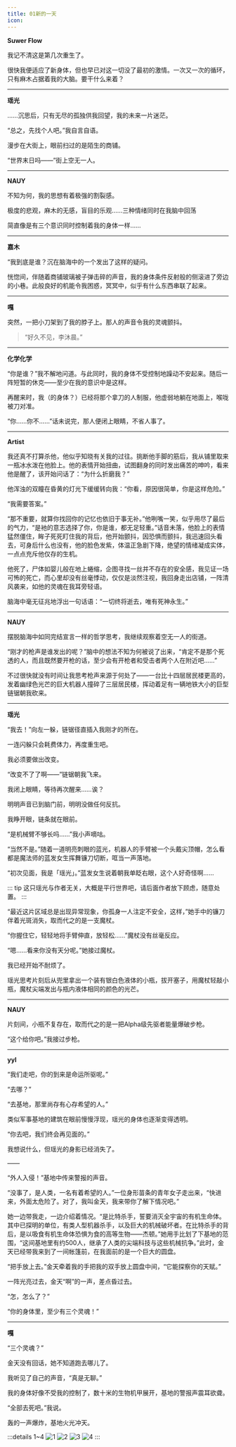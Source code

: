 ```yaml
---
title: 01新的一天
icon: 
---
```

**Suwer Flow**

我记不清这是第几次重生了。

很快我便适应了新身体，但也早已对这一切没了最初的激情。一次又一次的循环，只有麻木占据着我的大脑。要干什么来着？

---

**瑶光**

……沉思后，只有无尽的孤独供我回望，我的未来一片迷茫。

“总之，先找个人吧。”我自言自语。

漫步在大街上，眼前扫过的是陌生的商铺。

“世界末日吗——”街上空无一人。

---

**NAUY**

不知为何，我的思想有着极强的割裂感。

极度的悲观，麻木的无感，盲目的乐观……三种情绪同时在我脑中回荡

简直像是有三个意识同时控制着我的身体一样……

---

**嘉木**

“我到底是谁？沉在脑海中的一个发出了这样的疑问。

恍惚间，伴随着商铺玻璃被子弹击碎的声音，我的身体条件反射般的侧滚进了旁边的小巷。此般良好的机能令我困惑，冥冥中，似乎有什么东西串联了起来。

---

**嘎**

突然，一把小刀架到了我的脖子上。那人的声音令我的灵魂颤抖。

> “好久不见，李沐晨。”

---

**化学化学**

“你是谁？”我不解地问道。与此同时，我的身体不受控制地躁动不安起来。随后一阵短暂的休克——至少在我的意识中是这样。

再醒来时，我（的身体？）已经将那个拿刀的人制服，他虚弱地躺在地面上，喉咙被刀对准。

“你……你不……”话未说完，那人便闭上眼睛，不省人事了。

---

**Artist**

我还真不打算杀他，他似乎知晓有关我的过往。挑断他手脚的筋后，我从铺里取来一瓶冰水泼在他脸上。他的表情开始扭曲，试图翻身的同时发出痛苦的呻吟，看来他是醒了，该开始问话了：“为什么折磨我？”

他浑浊的双瞳在昏黄的灯光下缓缓转向我：“你看，原因很简单，你是这样危险。”

“我需要答案。”

“那不重要，就算你找回你的记忆也依旧于事无补。”他咧嘴一笑，似乎用尽了最后的气力，“是衪的意志选择了你，你是谁，都无足轻重。”话音未落，他脸上的表情猛然僵住，眸子死死盯住我的背后，他开始颤抖，因恐惧而颤抖，我迅速回头看去，可身后什么也没有，他的脸色发紫，体温正急剧下降，绝望的情绪凝成实体，一点点充斥他仅存的生机。

他死了，尸体如婴儿般在地上蜷缩，企图寻找一丝并不存在的安全感，我见证一场可怖的死亡，而心里却没有丝毫悸动，仅仅是淡然注视，我回身走出店铺，一阵清风袭来，如他的灵魂在我耳旁轻语。

脑海中毫无征兆地浮出一句话语：“一切终将逝去，唯有死神永生。”

---

**NAUY**

摆脱脑海中如同完结宣言一样的哲学思考，我继续观察着空无一人的街道。

“刚才的枪声是谁发出的呢？”脑中的想法不知为何被说了出来，“肯定不是那个死透的人，而且既然要开枪的话，至少会有开枪者和受击者两个人在附近吧……”

不过很快就没有时间让我思考枪声来源于何处了——一台比十四层居民楼更高的，发着幽绿色光芒的巨大机器人撞碎了三层居民楼，挥动着足有一辆地铁大小的巨型链锯朝我砍来。

---

**瑶光**

“我去！”向左一躲，链锯径直插入我刚才的所在。

一连闪躲只会耗费体力，再度重生吧。

我必须要做出改变。

“改变不了了啊——”链锯朝我飞来。

我闭上眼睛，等待再次醒来……诶？

明明声音已到脑门前，明明没做任何反抗。

我睁开眼，链条就在眼前。

“是机械臂不够长吗……”我小声嘀咕。

“当然不是。”随着一道明亮刺眼的蓝光，机器人的手臂被一个头戴尖顶帽，怎么看都是魔法师的蓝发女生挥舞镰刀切断，哐当一声落地。

“初次见面，我是「瑶光」。”蓝发女生说着朝我单眨右眼，这个人好奇怪啊……

::: tip
这只瑶光与作者无关，大概是平行世界吧，请后面作者放下顾虑，随意处置。
:::

“最近这片区域总是出现异常现象，你孤身一人注定不安全，这样，”她手中的镰刀伴着光斑消失，取而代之的是一支魔杖。

“你握住它，轻轻地将手臂伸直，放轻松……”魔杖没有丝毫反应。

“嗯……看来你没有天分呢。”她接过魔杖。

我已经开始不耐烦了。

瑶光思考片刻后从兜里拿出一个装有银白色液体的小瓶，拔开塞子，用魔杖轻敲小瓶，魔杖尖端发出与瓶内液体相同的颜色的光芒。

---

**NAUY**

片刻间，小瓶不复存在，取而代之的是一把Alpha级先驱者能量爆破步枪。

“这个给你吧。”我接过步枪。

---

**yyl**

“我们走吧，你的到来是命运所驱呢。”

“去哪？”

“去基地，那里尚存有心存希望的人。”

类似军事基地的建筑在眼前慢慢浮现，瑶光的身体也逐渐变得透明。

“你去吧，我们终会再见面的。”

我想说什么，但瑶光的身影已经消失了。

——

“外人入侵！”基地中传来警报的声音。

“没事了，是人类，一名有着希望的人。”一位身形苗条的青年女子走出来，“快进来，外面太危险了。对了，我叫金天，我来带你了解下情况吧。”

她一边带我走，一边介绍着情况。“是比特杀手，誓要消灭全宇宙的有机生命体。其中已探明的单位，有类人型机器杀手，以及巨大的机械破坏者。在比特杀手的背后，是以吸食有机生命体恐惧为食的高等生物——杰顿。”她用手比划了下基地的范围，“这间基地里有约500人，继承了人类的尖端科技与这些机械抗争。”此时，金天已经带我来到了一间帐篷前，在我面前的是一个巨大的圆盘。

“把手放上去。”金天牵着我的手把我的双手放上圆盘中间，“它能探察你的天赋。”

一阵光亮过去，金天“啊”的一声，差点昏过去。

“怎，怎么了？”

“你的身体里，至少有三个灵魂！”

---

**嘎**

“三个灵魂？”

金天没有回话，她不知道跑去哪儿了。

我听见了自己的声音，“真是无聊。”

我的身体好像不受我的控制了，数十米的生物机甲展开，基地的警报声震耳欲聋。

“全部去死吧。”我说。

轰的一声爆炸，基地火光冲天。

:::details 1~4
![1](1.jpg)
![2](2.jpg)
![3](3.jpg)
![4](4.jpg)
:::
